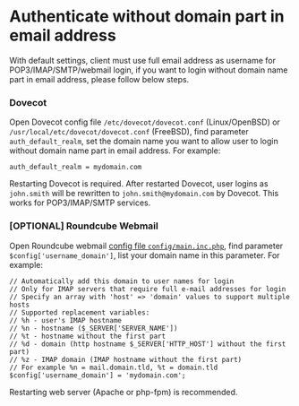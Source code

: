 # Authenticate without domain part in email address

With default settings, client must use full email address as username for
POP3/IMAP/SMTP/webmail login, if you want to login without domain name part in
email address, please follow below steps.

### Dovecot

Open Dovecot config file `/etc/dovecot/dovecot.conf` (Linux/OpenBSD) or
`/usr/local/etc/dovecot/dovecot.conf` (FreeBSD), find parameter
`auth_default_realm`, set the domain name you want to allow user to login
without domain name part in email address. For example:

```
auth_default_realm = mydomain.com
```

Restarting Dovecot is required. After restarted Dovecot, user logins as
`john.smith` will be rewritten to `john.smith@mydomain.com` by Dovecot.
This works for POP3/IMAP/SMTP services.

### [OPTIONAL] Roundcube Webmail

Open Roundcube webmail
[config file `config/main.inc.php`](./file.locations.html#roundcube-webmail),
find parameter `$config['username_domain']`, list your domain name
in this parameter. For example:

```
// Automatically add this domain to user names for login
// Only for IMAP servers that require full e-mail addresses for login
// Specify an array with 'host' => 'domain' values to support multiple hosts
// Supported replacement variables:
// %h - user's IMAP hostname
// %n - hostname ($_SERVER['SERVER_NAME'])
// %t - hostname without the first part
// %d - domain (http hostname $_SERVER['HTTP_HOST'] without the first part)
// %z - IMAP domain (IMAP hostname without the first part)
// For example %n = mail.domain.tld, %t = domain.tld
$config['username_domain'] = 'mydomain.com';
```

Restarting web server (Apache or php-fpm) is recommended.
